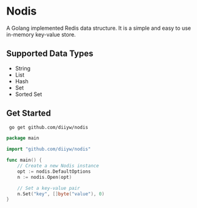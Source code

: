 # Nodis
A Golang implemented Redis data structure. 
It is a simple and easy to use in-memory key-value store.

## Supported Data Types

- String
- List
- Hash
- Set
- Sorted Set

## Get Started
```bash
 go get github.com/diiyw/nodis 
```
```go
package main

import "github.com/diiyw/nodis"

func main() {
	// Create a new Nodis instance
	opt := nodis.DefaultOptions
	n := nodis.Open(opt)

	// Set a key-value pair
	n.Set("key", []byte("value"), 0)
}

```